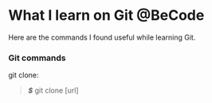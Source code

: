 # What I learn on Git @BeCode

Here are the commands I found useful while learning Git.  

### Git commands

git clone:  
> ***$*** git clone [url]

